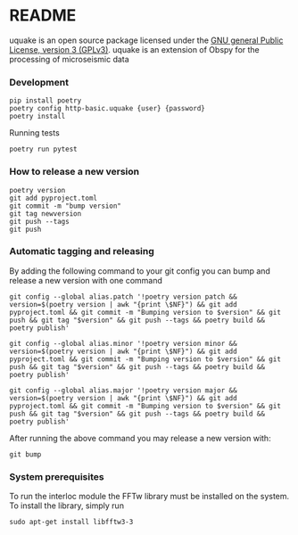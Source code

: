 # README #

uquake is an open source package licensed under the [GNU general Public License, version 3 (GPLv3)](http://www.gnu.org/licenses/gpl-3.0.html). uquake is an extension of Obspy for the processing of microseismic data

### Development

```
pip install poetry
poetry config http-basic.uquake {user} {password}
poetry install
```

Running tests

```
poetry run pytest
```

### How to release a new version

```
poetry version
git add pyproject.toml
git commit -m "bump version"
git tag newversion
git push --tags
git push
```

### Automatic tagging and releasing

By adding the following command to your git config you can bump and release a new version with one command

```
git config --global alias.patch '!poetry version patch && version=$(poetry version | awk "{print \$NF}") && git add pyproject.toml && git commit -m "Bumping version to $version" && git push && git tag "$version" && git push --tags && poetry build && poetry publish'

git config --global alias.minor '!poetry version minor && version=$(poetry version | awk "{print \$NF}") && git add pyproject.toml && git commit -m "Bumping version to $version" && git push && git tag "$version" && git push --tags && poetry build && poetry publish'

git config --global alias.major '!poetry version major && version=$(poetry version | awk "{print \$NF}") && git add pyproject.toml && git commit -m "Bumping version to $version" && git push && git tag "$version" && git push --tags && poetry build && poetry publish'
```

After running the above command you may release a new version with:

```
git bump
```

### System prerequisites

To run the interloc module the FFTw library must be installed on the system. To install the library, simply run

```
sudo apt-get install libfftw3-3
```

